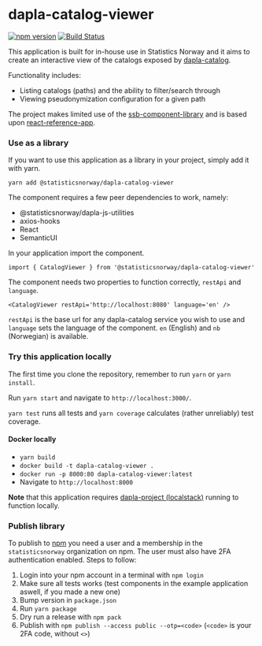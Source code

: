 # dapla-catalog-viewer
[![npm version](https://badge.fury.io/js/%40statisticsnorway%2Fdapla-catalog-viewer.svg)](https://badge.fury.io/js/%40statisticsnorway%2Fdapla-catalog-viewer)
[![Build Status](https://dev.azure.com/statisticsnorway/Dapla/_apis/build/status/statisticsnorway.dapla-catalog-viewer?branchName=master)](https://dev.azure.com/statisticsnorway/Dapla/_build/latest?definitionId=74&branchName=master)

This application is built for in-house use in Statistics Norway and it aims to create an interactive view of the
catalogs exposed by [dapla-catalog](https://github.com/statisticsnorway/dapla-catalog).

Functionality includes:
* Listing catalogs (paths) and the ability to filter/search through
* Viewing pseudonymization configuration for a given path

The project makes limited use of the [ssb-component-library](https://github.com/statisticsnorway/ssb-component-library)
and is based upon [react-reference-app](https://github.com/statisticsnorway/react-reference-app).

### Use as a library
If you want to use this application as a library in your project, simply add it with yarn.

`yarn add @statisticsnorway/dapla-catalog-viewer`

The component requires a few peer dependencies to work, namely:

* @statisticsnorway/dapla-js-utilities
* axios-hooks
* React
* SemanticUI

In your application import the component.

`import { CatalogViewer } from '@statisticsnorway/dapla-catalog-viewer'`

The component needs two properties to function correctly, `restApi` and `language`.

`<CatalogViewer restApi='http://localhost:8080' language='en' />`

`restApi` is the base url for any dapla-catalog service you wish to use and `language` sets the language of the component.
`en` (English) and `nb` (Norwegian) is available.

### Try this application locally
The first time you clone the repository, remember to run `yarn` or `yarn install`.

Run `yarn start` and navigate to `http://localhost:3000/`.

`yarn test` runs all tests and `yarn coverage` calculates (rather unreliably) test coverage.

#### Docker locally
* `yarn build`
* `docker build -t dapla-catalog-viewer .`
* `docker run -p 8000:80 dapla-catalog-viewer:latest`
* Navigate to `http://localhost:8000`

**Note** that this application requires [dapla-project (localstack)](https://github.com/statisticsnorway/dapla-project/blob/master/localstack/README.md)
running to function locally.

### Publish library
To publish to [npm](https://www.npmjs.com/) you need a user and a membership in the `statisticsnorway` organization on 
npm. The user must also have 2FA authentication enabled. Steps to follow:

1. Login into your npm account in a terminal with `npm login`
2. Make sure all tests works (test components in the example application aswell, if you made a new one)
3. Bump version in `package.json`
4. Run `yarn package`
5. Dry run a release with `npm pack`
6. Publish with `npm publish --access public --otp=<code>` (`<code>` is your 2FA code, without `<>`)
